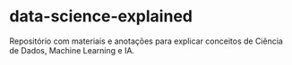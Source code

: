 # data-science-explained
Repositório com materiais e anotações para explicar conceitos de Ciência de Dados, Machine Learning e IA.
